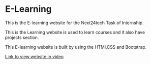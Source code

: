 <h1>E-Learning</h1>
<p>This is the E-learning website for the Next24tech Task of Internship.</p>
<p>This is the Learning website is used to learn courses and it also have projects section.</p>
<p>This E-learning website is built by using the HTMl,CSS and Bootstrap.</p>
<a href="https://drive.google.com/file/d/1kMQNNtkvBbryCLEQXabtAaCZyx6g3_ve/view?usp=sharing">Link to view website in video</a>
